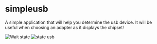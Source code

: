 # simpleusb
A simple application that will help you determine the usb device. It will be useful when choosing an adapter as it displays the chipset!


![Wait state](https://github.com/stryker-project/simpleusb/blob/main/screenshots/1.jpg?raw=true "Wait state")
![state usb](https://github.com/stryker-project/simpleusb/blob/main/screenshots/2.jpg?raw=true "state usb")
